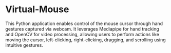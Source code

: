 # Virtual-Mouse
This Python application enables control of the mouse cursor through hand gestures captured via webcam. It leverages Mediapipe for hand tracking and OpenCV for video processing, allowing users to perform actions like moving the cursor, left-clicking, right-clicking, dragging, and scrolling using intuitive gestures.
